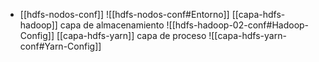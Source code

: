 - [[hdfs-nodos-conf]]
	 ![[hdfs-nodos-conf#Entorno]]
[[capa-hdfs-hadoop]] capa de almacenamiento
	![[hdfs-hadoop-02-conf#Hadoop-Config]]
[[capa-hdfs-yarn]] capa de proceso
	![[capa-hdfs-yarn-conf#Yarn-Config]]

